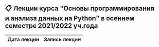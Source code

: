## 📋 Лекции курса "Основы программирования и анализа данных на Python" в осеннем семестре 2021/2022 уч.года

Дата лекции | Запись лекции  
|:----:|----|

